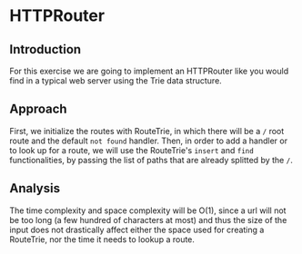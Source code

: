 # HTTPRouter

## Introduction
For this exercise we are going to implement an HTTPRouter like you would find in a typical web server using the Trie data structure.

## Approach
First, we initialize the routes with RouteTrie, in which there will be a `/` root route and the default `not found` handler. Then, in order to add a handler or to look up for a route, we will use the RouteTrie's `insert` and `find` functionalities, by passing the list of paths that are already splitted by the `/`.

## Analysis
The time complexity and space complexity will be O(1), since a url will not be too long (a few hundred of characters at most) and thus the size of the input does not drastically affect either the space used for creating a RouteTrie, nor the time it needs to lookup a route.
